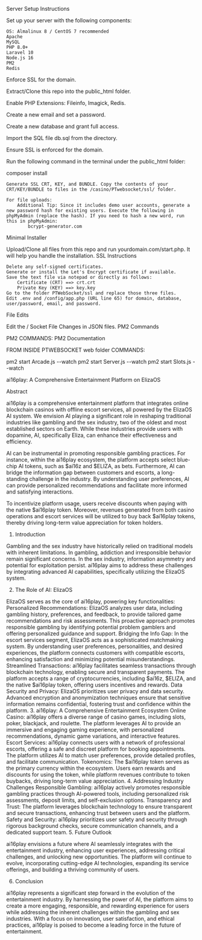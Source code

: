 Server Setup Instructions

Set up your server with the following components:

    OS: Almalinux 8 / CentOS 7 recommended
    Apache
    MySQL
    PHP 8.0+
    Laravel 10
    Node.js 16
    PM2
    Redis

Enforce SSL for the domain.

Extract/Clone this repo into the public_html folder.

Enable PHP Extensions: Fileinfo, Imagick, Redis.

Create a new email and set a password.

Create a new database and grant full access.

Import the SQL file db.sql from the directory.

Ensure SSL is enforced for the domain.

Run the following command in the terminal under the public_html folder:

composer install

    Generate SSL CRT, KEY, and BUNDLE. Copy the contents of your CRT/KEY/BUNDLE to files in the /casino/PTwebsocket/ssl/ folder.

    For file uploads:
        Additional Tip: Since it includes demo user accounts, generate a new password hash for existing users. Execute the following in phpMyAdmin (replace the hash). If you need to hash a new word, run this in phpMyAdmin:
            bcrypt-generator.com

Minimal Installer

Upload/Clone all files from this repo and run yourdomain.com/start.php. It will help you handle the installation.
SSL Instructions

    Delete any self-signed certificates.
    Generate or install the Let's Encrypt certificate if available.
    Save the text file via notepad or directly as follows:
        Certificate (CRT) ==> crt.crt
        Private Key (KEY) ==> key.key
    Go to the folder PTWebSocket/ssl and replace those three files.
    Edit .env and /config/app.php (URL line 65) for domain, database, user/password, email, and password.

File Edits

Edit the / Socket File Changes in JSON files.
PM2 Commands

PM2 COMMANDS: PM2 Documentation

FROM INSIDE PTWEBSOCKET web folder COMMANDS:

pm2 start Arcade.js --watch
pm2 start Server.js --watch
pm2 start Slots.js --watch




ai16play: A Comprehensive Entertainment Platform on ElizaOS

Abstract

ai16play is a comprehensive entertainment platform that integrates online blockchain casinos with offline escort services, all powered by the ElizaOS AI system. We envision AI playing a significant role in reshaping traditional industries like gambling and the sex industry, two of the oldest and most established sectors on Earth. While these industries provide users with dopamine, AI, specifically Eliza, can enhance their effectiveness and efficiency.

AI can be instrumental in promoting responsible gambling practices. For instance, within the ai16play ecosystem, the platform accepts select blue-chip AI tokens, such as $ai16z and $ELIZA, as bets. Furthermore, AI can bridge the information gap between customers and escorts, a long-standing challenge in the industry. By understanding user preferences, AI can provide personalized recommendations and facilitate more informed and satisfying interactions.

To incentivize platform usage, users receive discounts when paying with the native $ai16play token. Moreover, revenues generated from both casino operations and escort services will be utilized to buy back $ai16play tokens, thereby driving long-term value appreciation for token holders.

1. Introduction

Gambling and the sex industry have historically relied on traditional models with inherent limitations. In gambling, addiction and irresponsible behavior remain significant concerns. In the sex industry, information asymmetry and potential for exploitation persist. ai16play aims to address these challenges by integrating advanced AI capabilities, specifically utilizing the ElizaOS system.

2. The Role of AI: ElizaOS

ElizaOS serves as the core of ai16play, powering key functionalities:
Personalized Recommendations: ElizaOS analyzes user data, including gambling history, preferences, and feedback, to provide tailored game recommendations and risk assessments. This proactive approach promotes responsible gambling by identifying potential problem gamblers and offering personalized guidance and support.
Bridging the Info Gap: In the escort services segment, ElizaOS acts as a sophisticated matchmaking system. By understanding user preferences, personalities, and desired experiences, the platform connects customers with compatible escorts, enhancing satisfaction and minimizing potential misunderstandings.
Streamlined Transactions: ai16play facilitates seamless transactions through blockchain technology, enabling secure and transparent payments. The platform accepts a range of cryptocurrencies, including $ai16z, $ELIZA, and the native $ai16play token, offering users incentives and rewards.
Data Security and Privacy: ElizaOS prioritizes user privacy and data security. Advanced encryption and anonymization techniques ensure that sensitive information remains confidential, fostering trust and confidence within the platform.
3. ai16play: A Comprehensive Entertainment Ecosystem
Online Casino: ai16play offers a diverse range of casino games, including slots, poker, blackjack, and roulette. The platform leverages AI to provide an immersive and engaging gaming experience, with personalized recommendations, dynamic game variations, and interactive features.
Escort Services: ai16play connects users with a network of professional escorts, offering a safe and discreet platform for booking appointments. The platform utilizes AI to match user preferences, provide detailed profiles, and facilitate communication.
Tokenomics: The $ai16play token serves as the primary currency within the ecosystem. Users earn rewards and discounts for using the token, while platform revenues contribute to token buybacks, driving long-term value appreciation.
4. Addressing Industry Challenges
Responsible Gambling: ai16play actively promotes responsible gambling practices through AI-powered tools, including personalized risk assessments, deposit limits, and self-exclusion options.
Transparency and Trust: The platform leverages blockchain technology to ensure transparent and secure transactions, enhancing trust between users and the platform.
Safety and Security: ai16play prioritizes user safety and security through rigorous background checks, secure communication channels, and a dedicated support team.
5. Future Outlook

ai16play envisions a future where AI seamlessly integrates with the entertainment industry, enhancing user experiences, addressing critical challenges, and unlocking new opportunities. The platform will continue to evolve, incorporating cutting-edge AI technologies, expanding its service offerings, and building a thriving community of users.

6. Conclusion

ai16play represents a significant step forward in the evolution of the entertainment industry. By harnessing the power of AI, the platform aims to create a more engaging, responsible, and rewarding experience for users while addressing the inherent challenges within the gambling and sex industries. With a focus on innovation, user satisfaction, and ethical practices, ai16play is poised to become a leading force in the future of entertainment.

